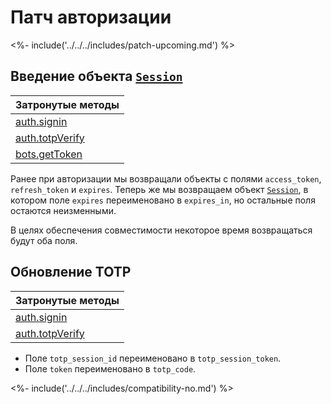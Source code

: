 
# Патч авторизации

<%- include('../../../includes/patch-upcoming.md') %>

## Введение объекта [`Session`](/objects/Session)

| Затронутые методы                            |
| -------------------------------------------- |
| [auth.signin](/api/http/auth.signin)         |
| [auth.totpVerify](/api/http/auth.totpVerify) |
| [bots.getToken](/api/http/bots.getToken)     |

Ранее при авторизации мы возвращали объекты с полями `access_token`, `refresh_token` и `expires`. Теперь же мы возвращаем объект [`Session`](/objects/Session), в котором поле `expires` переименовано в `expires_in`, но остальные поля остаются неизменными.

<aside info>
    В целях обеспечения совместимости некоторое время возвращаться будут оба поля.
</aside>

## Обновление TOTP

| Затронутые методы                            |
| -------------------------------------------- |
| [auth.signin](/api/http/auth.signin)         |
| [auth.totpVerify](/api/http/auth.totpVerify) |

- Поле `totp_session_id` переименовано в `totp_session_token`.
- Поле `token` переименовано в `totp_code`.

<%- include('../../../includes/compatibility-no.md') %>
